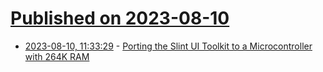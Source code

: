 # [Published on 2023-08-10](index.md)

* [2023-08-10, 11:33:29](https://lobste.rs/s/xcqxbg/porting_slint_ui_toolkit) - [Porting the Slint UI Toolkit to a Microcontroller with 264K RAM](https://slint.dev/blog/porting-slint-to-microcontrollers)
